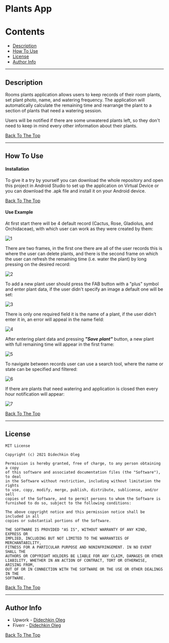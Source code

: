# Plants App

Contents
========

- [Description](#description)
- [How To Use](#how-to-use)
- [License](#license)
- [Author Info](#author-info)

---

## Description

Rooms plants application allows users to keep records of their room plants, set plant photo, name, and watering frequency. The application will automatically calculate the remaining time and rearrange the plant to a section of plants that need a watering session.

Users will be notified if there are some unwatered plants left, so they don't need to keep in mind every other information about their plants.

[Back To The Top](#plants-app)

---

## How To Use

#### Installation

To give it a try by yourself you can download the whole repository and open this project in Android Studio to set up the application on Virtual Device or you can download the .apk file and install it on your Android device.

[Back To The Top](#plants-app)

#### Use Example

At first start there will be 4 default record (Cactus, Rose, Gladiolus, and Orchidaceae), with which user can work as they were created by them:

![1](https://user-images.githubusercontent.com/1499751/120859826-72156f00-c58d-11eb-8a9e-98593d01bbf2.PNG)

There are two frames, in the first one there are all of the user records this is where the user can delete plants, and there is the second frame on which the user can refresh the remaining time (i.e. water the plant) by long pressing on the desired record: 

![2](https://user-images.githubusercontent.com/1499751/120861406-f1a43d80-c58f-11eb-90d6-5505f413d516.PNG)

To add a new plant user should press the FAB button with a "plus" symbol and enter plant data, if the user didn't specify an image a default one will be set:

![3](https://user-images.githubusercontent.com/1499751/120861544-23b59f80-c590-11eb-8867-ce51d07f4f47.PNG)

There is only one required field it is the name of a plant, if the user didn't enter it in, an error will appeal in the name field:

![4](https://user-images.githubusercontent.com/1499751/120861775-8444dc80-c590-11eb-9702-77d74904a07a.PNG)

After entering plant data and pressing ***"Save plant"*** button, a new plant with full remaining time will appear in the first frame:

![5](https://user-images.githubusercontent.com/1499751/120862019-eac9fa80-c590-11eb-8ce5-64004fb124e1.PNG)

To navigate between records user can use a search tool, where the name or state can be specified and filtered:

![6](https://user-images.githubusercontent.com/1499751/120862181-341a4a00-c591-11eb-92f2-736db2248720.PNG)

If there are plants that need watering and application is closed then every hour notification will appear:

![7](https://user-images.githubusercontent.com/1499751/120862317-688e0600-c591-11eb-8eb4-bb0ec26a81df.PNG)

[Back To The Top](#plants-app)

---

## License

```text
MIT License

Copyright (c) 2021 Didechkin Oleg

Permission is hereby granted, free of charge, to any person obtaining a copy
of this software and associated documentation files (the "Software"), to deal
in the Software without restriction, including without limitation the rights
to use, copy, modify, merge, publish, distribute, sublicense, and/or sell
copies of the Software, and to permit persons to whom the Software is
furnished to do so, subject to the following conditions:

The above copyright notice and this permission notice shall be included in all
copies or substantial portions of the Software.

THE SOFTWARE IS PROVIDED "AS IS", WITHOUT WARRANTY OF ANY KIND, EXPRESS OR
IMPLIED, INCLUDING BUT NOT LIMITED TO THE WARRANTIES OF MERCHANTABILITY,
FITNESS FOR A PARTICULAR PURPOSE AND NONINFRINGEMENT. IN NO EVENT SHALL THE
AUTHORS OR COPYRIGHT HOLDERS BE LIABLE FOR ANY CLAIM, DAMAGES OR OTHER
LIABILITY, WHETHER IN AN ACTION OF CONTRACT, TORT OR OTHERWISE, ARISING FROM,
OUT OF OR IN CONNECTION WITH THE SOFTWARE OR THE USE OR OTHER DEALINGS IN THE
SOFTWARE.
```

[Back To The Top](#plants-app)

---

## Author Info

- Upwork - [Didechkin Oleg](https://www.upwork.com/freelancers/~01bc2c6d8b19205903)
- Fiverr - [Didechkin Oleg](https://www.fiverr.com/dbofury)

[Back To The Top](#plants-app)

